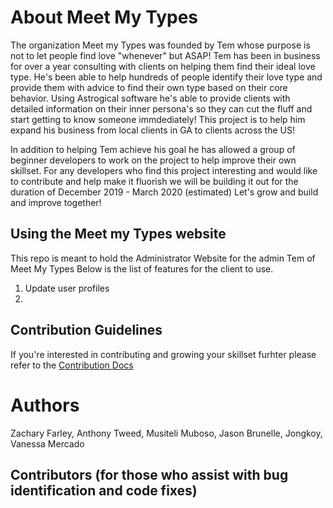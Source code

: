 # About Meet My Types

The organization Meet my Types was founded by Tem whose purpose is not to let people find love "whenever" but ASAP! Tem has been in business for over a year consulting with clients on helping them find their ideal love type. He's been able to help hundreds of people identify their love type and provide them with advice to find their own type based on their core behavior. Using Astrogical software he's able to provide clients with detailed information on their inner persona's so they can cut the fluff and start getting to know someone immdediately! This project is to help him expand his business from local clients in GA to clients across the US!

In addition to helping Tem achieve his goal he has allowed a group of beginner developers to work on the project to help improve their own skillset. For any developers who find this project interesting and would like to contribute and help make it fluorish we will be building it out for the duration of December 2019 - March 2020 (estimated) Let's grow and build and improve together!

## Using the Meet my Types website
This repo is meant to hold the Administrator Website for the admin Tem of Meet My Types Below is the list of features for the client to use.
1. Update user profiles
2. 

## Contribution Guidelines
If you're interested in contributing and growing your skillset furhter please refer to the <a href="" target="_blank">Contribution Docs</a>

# Authors

Zachary Farley, Anthony Tweed, Musiteli Muboso, Jason Brunelle, Jongkoy, Vanessa Mercado

## Contributors (for those who assist with bug identification and code fixes)

